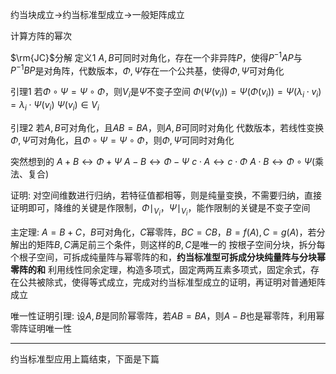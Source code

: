 约当块成立$\to$约当标准型成立$\to$一般矩阵成立

计算方阵的幂次

$\rm{JC}$分解
定义1 $A,B$可同时对角化，存在一个非异阵$P$，使得$P^{-1}AP$与$P^{-1}BP$是对角阵，代数版本，$\Phi,\Psi$存在一个公共基，使得$\Phi,\Psi$可对角化

引理1 若$\Phi\circ\Psi=\Psi\circ\Phi$，则$V_i$是$\Psi$不变子空间
$\Phi(\Psi(v_i))=\Psi(\Phi(v_i))=\Psi(\lambda_i\cdot v_i)=\lambda_i\cdot\Psi(v_i)$
$\Psi(v_i)\in V_i$

引理2 若$A,B$可对角化，且$AB=BA$，则$A,B$可同时对角化
代数版本，若线性变换$\Phi,\Psi$可对角化，且$\Phi\circ\Psi=\Psi\circ\Phi$，则$\Phi,\Psi$可同时对角化

突然想到的
$A+B\leftrightarrow\Phi+\Psi$
$A-B\leftrightarrow\Phi-\Psi$
$c\cdot A\leftrightarrow c\cdot\Phi$
$A\cdot B\leftrightarrow\Phi\circ\Psi$(乘法、复合)

证明: 对空间维数进行归纳，若特征值都相等，则是纯量变换，不需要归纳，直接证明即可，降维的关键是作限制，$\Phi\mid_{V_i}$，$\Psi\mid_{V_i}$，能作限制的关键是不变子空间

主定理: $A=B+C$，$B$可对角化，$C$幂零阵，$BC=CB$，$B=f(A),C=g(A)$，若分解出的矩阵$B,C$满足前三个条件，则这样的$B,C$是唯一的
按根子空间分块，拆分每个根子空间，可拆成纯量阵与幂零阵的和，**约当标准型可拆成分块纯量阵与分块幂零阵的和**
利用线性同余定理，构造多项式，固定两两互素多项式，固定余式，存在公共被除式，使得等式成立，完成对约当标准型成立的证明，再证明对普通矩阵成立

唯一性证明引理: 设$A,B$是同阶幂零阵，若$AB=BA$，则$A-B$也是幂零阵，利用幂零阵证明唯一性

---

约当标准型应用上篇结束，下面是下篇
